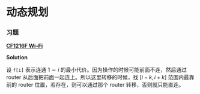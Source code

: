 # 动态规划

### 习题

[**CF1216F Wi-Fi**](https://codeforces.com/contest/1216/problem/F)

**Solution**

设 `f[i]` 表示连通 $1 \sim i$ 的最小代价。因为操作的时候可能前面不连，然后通过 router 从后面把前面一起连上。所以这里转移的时候，找 $[i - k, i + k]$ 范围内最靠前的 router 位置，若存在，则可以通过那个 router 转移，否则就只能直连。